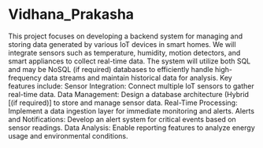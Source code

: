 # Vidhana_Prakasha

This project focuses on developing a backend system for managing and storing data generated by various IoT devices in smart homes. We will integrate sensors such as temperature, humidity, motion detectors, and smart appliances to collect real-time data. The system will utilize both SQL and may be NoSQL (if required) databases to efficiently handle high-frequency data streams and maintain historical data for analysis.
Key features include:
Sensor Integration: Connect multiple IoT sensors to gather real-time data.
Data Management: Design a database architecture (Hybrid [(if required)] to store and manage sensor data.
Real-Time Processing: Implement a data ingestion layer for immediate monitoring and alerts.
Alerts and Notifications: Develop an alert system for critical events based on sensor readings.
Data Analysis: Enable reporting features to analyze energy usage and environmental conditions.
